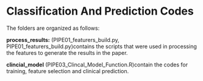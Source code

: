 # Classification  And Prediction Codes

The folders are organized as follows:

**process_results:** (PIPE01_featurers_build.py, PIPE01_featurers_build.py)contains the scripts that were used in processing the features to generate the results in the paper.


**clincial_model** (PIPE03_Clincal_Model_Function.R)contain the codes for training, feature selection and clinical prediction.
